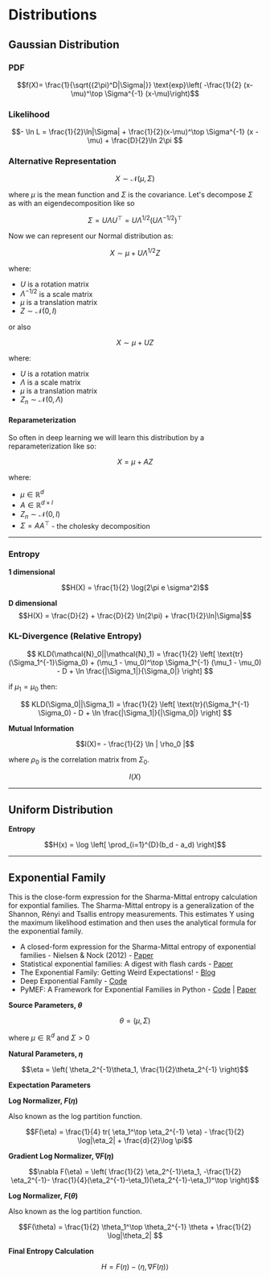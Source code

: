 # Distributions

## Gaussian Distribution

### **PDF**

$$f(X)=
\frac{1}{\sqrt{(2\pi)^D|\Sigma|}}
\text{exp}\left( -\frac{1}{2} (x-\mu)^\top \Sigma^{-1} (x-\mu)\right)$$

### **Likelihood**

$$- \ln L = \frac{1}{2}\ln|\Sigma| + \frac{1}{2}(x-\mu)^\top \Sigma^{-1} (x - \mu) + \frac{D}{2}\ln 2\pi $$

### Alternative Representation

$$X \sim \mathcal{N}(\mu, \Sigma)$$

where $\mu$ is the mean function and $\Sigma$ is the covariance. Let's decompose $\Sigma$ as with an eigendecomposition like so

$$\Sigma = U\Lambda U^\top = U \Lambda^{1/2}(U\Lambda^{-1/2})^\top$$

Now we can represent our Normal distribution as:

$$X \sim \mu + U\Lambda^{1/2}Z$$



where:

* $U$ is a rotation matrix
* $\Lambda^{-1/2}$ is a scale matrix
* $\mu$ is a translation matrix
* $Z \sim \mathcal{N}(0,I)$

or also

$$X \sim \mu + UZ$$

where:

* $U$ is a rotation matrix
* $\Lambda$ is a scale matrix
* $\mu$ is a translation matrix
* $Z_n \sim \mathcal{N}(0,\Lambda)$


#### Reparameterization

So often in deep learning we will learn this distribution by a reparameterization like so:

$$X = \mu + AZ $$

where:

* $\mu \in \mathbb{R}^{d}$
* $A \in \mathbb{R}^{d\times l}$
* $Z_n \sim \mathcal{N}(0, I)$
* $\Sigma=AA^\top$ - the cholesky decomposition

---
### **Entropy**

**1 dimensional**

$$H(X) = \frac{1}{2} \log(2\pi e \sigma^2)$$

**D dimensional**
$$H(X) = \frac{D}{2} + \frac{D}{2} \ln(2\pi) + \frac{1}{2}\ln|\Sigma|$$


### **KL-Divergence (Relative Entropy)**

$$
KLD(\mathcal{N}_0||\mathcal{N}_1) = \frac{1}{2}
 \left[ 
 \text{tr}(\Sigma_1^{-1}\Sigma_0) + 
 (\mu_1 - \mu_0)^\top \Sigma_1^{-1} (\mu_1 - \mu_0) -
D + \ln \frac{|\Sigma_1|}{\Sigma_0|}
\right]
$$

if $\mu_1=\mu_0$ then:

$$
KLD(\Sigma_0||\Sigma_1) = \frac{1}{2} \left[ 
\text{tr}(\Sigma_1^{-1} \Sigma_0)  - D  + \ln \frac{|\Sigma_1|}{|\Sigma_0|} \right]
$$

**Mutual Information**

$$I(X)= - \frac{1}{2} \ln | \rho_0 |$$

where $\rho_0$ is the correlation matrix from $\Sigma_0$.

$$I(X)$$


---
## Uniform Distribution


**Entropy**

$$H(x) = \log \left[ \prod_{i=1}^{D}(b_d - a_d) \right]$$

---
## Exponential Family

This is the close-form expression for the Sharma-Mittal entropy calculation for expontial families. The Sharma-Mittal entropy is a generalization of the Shannon, Rényi and Tsallis entropy measurements. This estimates Y using the maximum likelihood estimation and then uses the analytical formula for the exponential family.

* A closed-form expression for the Sharma-Mittal entropy of exponential families - Nielsen & Nock (2012) - [Paper]()
* Statistical exponential families: A digest with flash cards - [Paper](https://arxiv.org/pdf/0911.4863.pdf)
* The Exponential Family: Getting Weird Expectations! - [Blog](https://zhiyzuo.github.io/Exponential-Family-Distributions/)
* Deep Exponential Family - [Code](https://github.com/tensorflow/probability/blob/master/tensorflow_probability/examples/deep_exponential_family.py)
* PyMEF: A Framework for Exponential Families in Python - [Code](https://github.com/pbrod/pymef) | [Paper](http://www-connex.lip6.fr/~schwander/articles/ssp2011.pdf)


**Source Parameters, $\theta$**

$$\theta = (\mu, \Sigma)$$

where $\mu \in \mathbb{R}^{d}$ and $\Sigma > 0$

**Natural Parameters, $\eta$**

$$\eta = \left( \theta_2^{-1}\theta_1, \frac{1}{2}\theta_2^{-1} \right)$$

**Expectation Parameters**



**Log Normalizer, $F(\eta)$** 

Also known as the log partition function.

$$F(\eta) = \frac{1}{4} tr( \eta_1^\top \eta_2^{-1} \eta) - \frac{1}{2} \log|\eta_2| + \frac{d}{2}\log \pi$$


**Gradient Log Normalizer, $\nabla F(\eta)$**

$$\nabla F(\eta) = \left( \frac{1}{2} \eta_2^{-1}\eta_1, -\frac{1}{2} \eta_2^{-1}- \frac{1}{4}(\eta_2^{-1}-\eta_1)(\eta_2^{-1}-\eta_1)^\top \right)$$

**Log Normalizer, $F(\theta)$** 

Also known as the log partition function.

$$F(\theta) = \frac{1}{2} \theta_1^\top \theta_2^{-1} \theta + \frac{1}{2} \log|\theta_2| $$

**Final Entropy Calculation**

$$H = F(\eta) - \langle \eta, \nabla F(\eta) \rangle$$